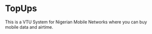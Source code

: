 # TopUps
This is a VTU System for Nigerian Mobile Networks where you can buy mobile data and airtime.
